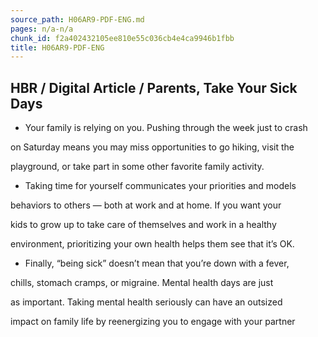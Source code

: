 ```yaml
---
source_path: H06AR9-PDF-ENG.md
pages: n/a-n/a
chunk_id: f2a402432105ee810e55c036cb4e4ca9946b1fbb
title: H06AR9-PDF-ENG
---
```

## HBR / Digital Article / Parents, Take Your Sick Days

- Your family is relying on you. Pushing through the week just to crash

on Saturday means you may miss opportunities to go hiking, visit the

playground, or take part in some other favorite family activity.

- Taking time for yourself communicates your priorities and models

behaviors to others — both at work and at home. If you want your

kids to grow up to take care of themselves and work in a healthy

environment, prioritizing your own health helps them see that it’s OK.

- Finally, “being sick” doesn’t mean that you’re down with a fever,

chills, stomach cramps, or migraine. Mental health days are just

as important. Taking mental health seriously can have an outsized

impact on family life by reenergizing you to engage with your partner
